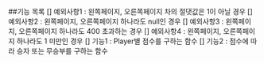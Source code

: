 ##기능 목록
[] 예외사항1 : 왼쪽페이지, 오른쪽페이지 차의 절댓값은 1이 아닐 경우
[] 예외사항2 : 왼쪽페이지, 오른쪽페이지 하나라도 null인 경우
[] 예외사항3 : 왼쪽페이지, 오른쪽페이지 하나라도 400 초과하는 경우
[] 예외사항4 : 왼쪽페이지, 오른쪽페이지 하나라도 1 미만인 경우
[] 기능1 : Player별 점수를 구하는 함수
[] 기능2 : 점수에 따라 승자 또는 무승부를 구하는 함수